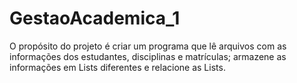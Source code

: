 # GestaoAcademica_1

O propósito do projeto é criar um programa que lê arquivos com as informações dos estudantes, disciplinas e matrículas; armazene as informações em Lists diferentes e relacione as Lists. 
